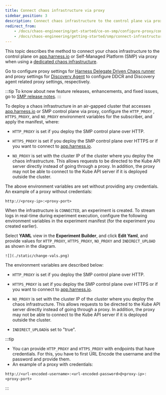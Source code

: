 ```yaml
---
title: Connect chaos infrastructure via proxy
sidebar_position: 3
description: Connect chaos infrastructure to the control plane via proxy in SMP environments
redirect_from:
    - /docs/chaos-engineering/get-started/ce-on-smp/configure-proxy/connect-infrastructure
    - /docs/chaos-engineering/getting-started/smp/connect-infrastructure
---
```


This topic describes the method to connect your chaos infrastructure to the control plane on [app.harness.io](https://app.harness.io) or Self-Managed Platform (SMP) via proxy when using a [dedicated chaos infrastructure](/docs/chaos-engineering/guides/infrastructures/types/legacy-infra/).

Go to configure proxy settings for [Harness Delegate Driven Chaos runner](/docs/chaos-engineering/guides/infrastructures/types/ddcr/proxy-support#hnp-configuration-for-delegate-driven-chaos-runner-ddcr) and proxy settings for [Discovery Agent](/docs/chaos-engineering/guides/infrastructures/types/ddcr/proxy-support#hnp-configuration-for-discovery-agent) to configure DDCR and Discovery agent related proxy settings, respectively.

:::tip
To know about new feature releases, enhancements, and fixed issues, go to [SMP release notes](/release-notes/self-managed-enterprise-edition).
:::

To deploy a chaos infrastructure in an air-gapped cluster that accesses [app.harness.io](https://app.harness.io) or SMP control plane via proxy, configure the `HTTP_PROXY` , `HTTPS_PROXY`, and `NO_PROXY` environment variables for the subscriber, and apply the manifest, where:

- `HTTP_PROXY` is set if you deploy the SMP control plane over HTTP.

- `HTTPS_PROXY` is set if you deploy the SMP control plane over HTTPS or if you want to connect to [app.harness.io](https://app.harness.io).

- `NO_PROXY` is set with the cluster IP of the cluster where you deploy the chaos infrastructure. This allows requests to be directed to the Kube API server directly instead of going through a proxy. In addition, the proxy may not be able to connect to the Kube API server if it is deployed outside the cluster.


The above environment variables are set without providing any credentials. An example of a proxy without credentials:
```
http://<proxy-ip>:<proxy-port>
```

When the infrastructure is `CONNECTED`, an experiment is created. 
To stream logs in real-time during experiment execution, configure the following environment variables in the experiment manifest (for the experiment you created earlier).

Select **YAML** view in the **Experiment Builder**, and click **Edit Yaml**, and provide values for `HTTP_PROXY`, `HTTPS_PROXY`, `NO_PROXY` and `INDIRECT_UPLOAD` as shown in the diagram.

    ![](./static/change-vals.png)

The environment variables are described below:

- `HTTP_PROXY` is set if you deploy the SMP control plane over HTTP.

- `HTTPS_PROXY` is set if you deploy the SMP control plane over HTTPS or if you want to connect to [app.harness.io](https://app.harness.io).

- `NO_PROXY` is set with the cluster IP of the cluster where you deploy the chaos infrastructure. This allows requests to be directed to the Kube API server directly instead of going through a proxy. In addition, the proxy may not be able to connect to the Kube API server if it is deployed outside the cluster.

- `INDIRECT_UPLOAD`is set to "true".


:::tip
- You can provide `HTTP_PROXY` and `HTTPS_PROXY` with endpoints that have credentials. For this, you have to first URL Encode the username and the password and provide them.
- An example of a proxy with credentials:

```
http://<url-encoded-username>:<url-encoded-password>@<proxy-ip>:<proxy-port>
```
:::

